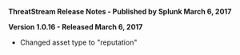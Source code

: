 **ThreatStream Release Notes - Published by Splunk March 6, 2017**


**Version 1.0.16 - Released March 6, 2017**

* Changed asset type to "reputation"
